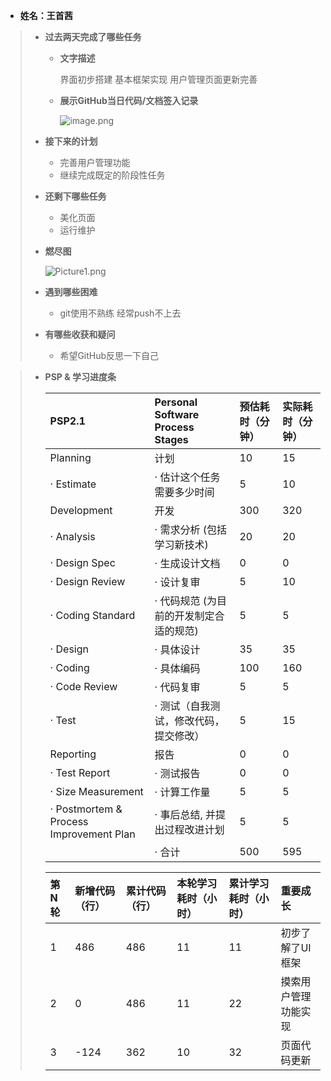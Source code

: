 - **姓名：王首茜**

> - **过去两天完成了哪些任务**
>
>   - **文字描述**
>
>     界面初步搭建
>     基本框架实现
>     用户管理页面更新完善
>
>   - **展示GitHub当日代码/文档签入记录**
>
>     ![image.png](https://s1.ax1x.com/2022/11/26/ztf8JJ.png)
>
> - **接下来的计划**
>
>   - 完善用户管理功能
>   - 继续完成既定的阶段性任务
>     
> - **还剩下哪些任务**
>
>   - 美化页面
>   - 运行维护
>
> - **燃尽图**
>
>   ![Picture1.png](https://s1.ax1x.com/2022/11/26/zt45xs.png)
>
> - **遇到哪些困难**
>
>   - git使用不熟练 经常push不上去
>
> - **有哪些收获和疑问**
>
>   - 希望GitHub反思一下自己

> - **PSP & 学习进度条**
>
>   | PSP2.1                                  | Personal Software Process Stages        | 预估耗时（分钟） | 实际耗时（分钟） |
>   | :-------------------------------------- | :-------------------------------------- | :--------------- | :--------------- |
>   | Planning                                | 计划                                    | 10               | 15             |
>   | · Estimate                              | · 估计这个任务需要多少时间              | 5                | 10               |
>   | Development                             | 开发                                    | 300              | 320              |
>   | · Analysis                              | · 需求分析 (包括学习新技术)             | 20               | 20               |
>   | · Design Spec                           | · 生成设计文档                          | 0                | 0                |
>   | · Design Review                         | · 设计复审                              | 5                | 10               |
>   | · Coding Standard                       | · 代码规范 (为目前的开发制定合适的规范) | 5                | 5                |
>   | · Design                                | · 具体设计                              | 35               | 35               |
>   | · Coding                                | · 具体编码                              | 100              | 160             |
>   | · Code Review                           | · 代码复审                              | 5                | 5                |
>   | · Test                                  | · 测试（自我测试，修改代码，提交修改）  | 5                | 15               |
>   | Reporting                               | 报告                                    | 0                | 0                |
>   | · Test Report                           | · 测试报告                              | 0                | 0                |
>   | · Size Measurement                      | · 计算工作量                            | 5                | 5               |
>   | · Postmortem & Process Improvement Plan | · 事后总结, 并提出过程改进计划          | 5               | 5               |
>   |                                         | · 合计                                  | 500              | 595              |
>
>   | 第N轮 | 新增代码（行） | 累计代码（行） | 本轮学习耗时（小时） | 累计学习耗时（小时） | 重要成长         |
>   | :---- | :------------- | :------------- | :------------------- | :------------------- | :--------------- |
>   | 1     | 486            | 486            | 11                   | 11                   | 初步了解了UI框架 |
>   | 2     | 0              | 486            | 11                 |  22                    |  摸索用户管理功能实现           |
>   | 3     | -124            | 362            | 10                 |  32                    | 页面代码更新          |
